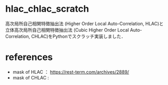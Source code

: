 # hlac_chlac_scratch
高次局所自己相関特徴抽出法 (Higher Order Local Auto-Correlation, HLAC)と立体高次局所自己相関特徴抽出法 (Cubic Higher Order Local Auto-Correlation, CHLAC)をPythonでスクラッチ実装しました．

# references
- mask of HLAC ： https://rest-term.com/archives/2889/
- mask of CHLAC : 
